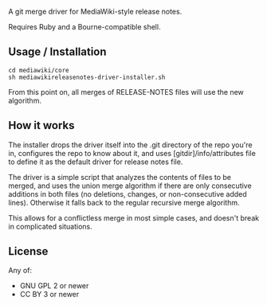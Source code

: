 A git merge driver for MediaWiki-style release notes.

Requires Ruby and a Bourne-compatible shell.

Usage / Installation
--------------------

    cd mediawiki/core
    sh mediawikireleasenotes-driver-installer.sh

From this point on, all merges of RELEASE-NOTES files will use the new algorithm.

How it works
------------

The installer drops the driver itself into the .git directory of the repo you're in,
configures the repo to know about it, and uses [gitdir]/info/attributes file to
define it as the default driver for release notes file.

The driver is a simple script that analyzes the contents of files to be merged, and
uses the union merge algorithm if there are only consecutive additions in both files
(no deletions, changes, or non-consecutive added lines). Otherwise it falls back to
the regular recursive merge algorithm.

This allows for a conflictless merge in most simple cases, and doesn't break in
complicated situations.

License
-------

Any of:
* GNU GPL 2 or newer
* CC BY 3 or newer
